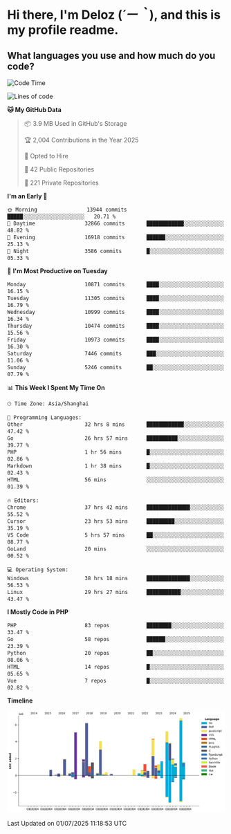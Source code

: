 # **Hi there, I'm Deloz (*´ー｀*), and this is my profile readme.**

## **What languages you use and how much do you code?**

<!--START_SECTION:waka-->
![Code Time](http://img.shields.io/badge/Code%20Time-6%2C818%20hrs%2023%20mins-blue)

![Lines of code](https://img.shields.io/badge/From%20Hello%20World%20I%27ve%20Written-57.0%20million%20lines%20of%20code-blue)

**🐱 My GitHub Data** 

> 📦 3.9 MB Used in GitHub's Storage 
 > 
> 🏆 2,004 Contributions in the Year 2025
 > 
> 💼 Opted to Hire
 > 
> 📜 42 Public Repositories 
 > 
> 🔑 221 Private Repositories 
 > 
**I'm an Early 🐤** 

```text
🌞 Morning                13944 commits       █████░░░░░░░░░░░░░░░░░░░░   20.71 % 
🌆 Daytime                32866 commits       ████████████░░░░░░░░░░░░░   48.82 % 
🌃 Evening                16918 commits       ██████░░░░░░░░░░░░░░░░░░░   25.13 % 
🌙 Night                  3586 commits        █░░░░░░░░░░░░░░░░░░░░░░░░   05.33 % 
```
📅 **I'm Most Productive on Tuesday** 

```text
Monday                   10871 commits       ████░░░░░░░░░░░░░░░░░░░░░   16.15 % 
Tuesday                  11305 commits       ████░░░░░░░░░░░░░░░░░░░░░   16.79 % 
Wednesday                10999 commits       ████░░░░░░░░░░░░░░░░░░░░░   16.34 % 
Thursday                 10474 commits       ████░░░░░░░░░░░░░░░░░░░░░   15.56 % 
Friday                   10973 commits       ████░░░░░░░░░░░░░░░░░░░░░   16.30 % 
Saturday                 7446 commits        ███░░░░░░░░░░░░░░░░░░░░░░   11.06 % 
Sunday                   5246 commits        ██░░░░░░░░░░░░░░░░░░░░░░░   07.79 % 
```


📊 **This Week I Spent My Time On** 

```text
🕑︎ Time Zone: Asia/Shanghai

💬 Programming Languages: 
Other                    32 hrs 8 mins       ████████████░░░░░░░░░░░░░   47.42 % 
Go                       26 hrs 57 mins      ██████████░░░░░░░░░░░░░░░   39.77 % 
PHP                      1 hr 56 mins        █░░░░░░░░░░░░░░░░░░░░░░░░   02.86 % 
Markdown                 1 hr 38 mins        █░░░░░░░░░░░░░░░░░░░░░░░░   02.43 % 
HTML                     56 mins             ░░░░░░░░░░░░░░░░░░░░░░░░░   01.39 % 

🔥 Editors: 
Chrome                   37 hrs 42 mins      ██████████████░░░░░░░░░░░   55.52 % 
Cursor                   23 hrs 53 mins      █████████░░░░░░░░░░░░░░░░   35.19 % 
VS Code                  5 hrs 57 mins       ██░░░░░░░░░░░░░░░░░░░░░░░   08.77 % 
GoLand                   20 mins             ░░░░░░░░░░░░░░░░░░░░░░░░░   00.52 % 

💻 Operating System: 
Windows                  38 hrs 18 mins      ██████████████░░░░░░░░░░░   56.53 % 
Linux                    29 hrs 27 mins      ███████████░░░░░░░░░░░░░░   43.47 % 
```

**I Mostly Code in PHP** 

```text
PHP                      83 repos            ████████░░░░░░░░░░░░░░░░░   33.47 % 
Go                       58 repos            ██████░░░░░░░░░░░░░░░░░░░   23.39 % 
Python                   20 repos            ██░░░░░░░░░░░░░░░░░░░░░░░   08.06 % 
HTML                     14 repos            █░░░░░░░░░░░░░░░░░░░░░░░░   05.65 % 
Vue                      7 repos             █░░░░░░░░░░░░░░░░░░░░░░░░   02.82 % 
```



**Timeline**

![Lines of Code chart](https://raw.githubusercontent.com/deloz/deloz/main/assets/bar_graph.png)


 Last Updated on 01/07/2025 11:18:53 UTC
<!--END_SECTION:waka-->
